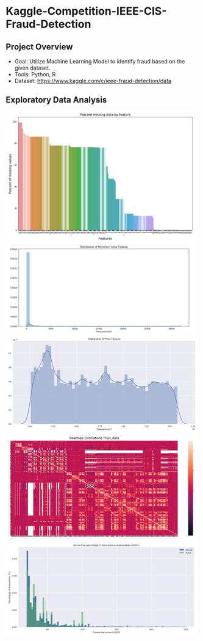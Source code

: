 # Kaggle-Competition-IEEE-CIS-Fraud-Detection

## Project Overview

* Goal: Utilize Machine Learning Model to identify fraud based on the given dataset. 
* Tools: Python, R
* Dataset: https://www.kaggle.com/c/ieee-fraud-detection/data 

## Exploratory Data Analysis
![](images/missing_values.png)
![](images/monetary_distribution.png)
![](images/time_distribution.png)
![](images/corr.png)
![](images/transaction_amount.png)
